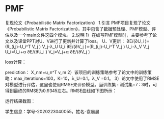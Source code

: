 # PMF
复现论文《Probabilistic Matrix Factorization》
1.引言
PMF项目复现了论文《Probabilistic Matrix Factorization》，其中包含了数据预处理、PMF模型、评估以及一个main文件这四个模块。
2.说明
1）在编写PMF模型时，主要参考了论文以及课堂PPT对U、V进行了更新并计算了loss。
U、V更新：
∂E/(∂U_i )=(R_(i,j)-U_i^T V_j ) V_j-λ_U U_i
∂E/(∂V_j )=(R_(i,j)-U_i^T V_j ) U_i-λ_V V_j
U_i=U_i+α ∂E/(∂U_i )
V_j=V_j+α ∂E/(∂V_j )

loss计算：
 
prediction：
X_nm=u_n^T v_m
2）该项目的训练策略参考了论文中的训练策略：max_iterations=100，K=10，λ_U=0.1，λ_V =0.1。
3）论文中使用了RMSE对模型进行评估，这里也使用RMSE来评价模型。当训练集 : 测试集=7 : 3时，可得到最终的RMSE为0.9345左右。RMSE曲线如下图所示：
 
运行结果截图：
 
学生信息：学号-2020223040055，姓名-袁晨晨
